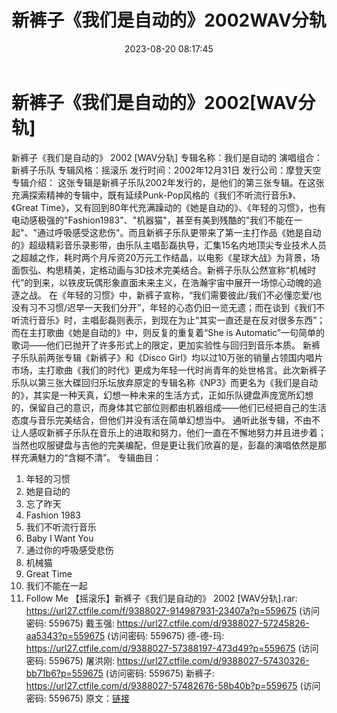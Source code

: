 ﻿---
title: 新裤子《我们是自动的》2002WAV分轨
date: 2023-08-20 08:17:45
categories: WAV车载音乐、镜像
tags: 华语中文
---
# 新裤子《我们是自动的》2002[WAV分轨]

新裤子《我们是自动的》 2002 [WAV分轨]
专辑名称：我们是自动的
演唱组合：新裤子乐队
专辑风格：摇滚乐
发行时间：2002年12月31日
发行公司：摩登天空
专辑介绍：
这张专辑是新裤子乐队2002年发行的，是他们的第三张专辑。在这张充满探索精神的专辑中，既有延续Punk-Pop风格的《我们不听流行音乐》、《Great
Time》，又有回到80年代充满躁动的《她是自动的》、《年轻的习惯》，也有电动感极强的"Fashion1983"、"机器猫"，甚至有美到残酷的"我们不能在一起"、"通过呼吸感受这悲伤"。而且新裤子乐队更带来了第一主打作品《她是自动的》超级精彩音乐录影带，由乐队主唱彭磊执导，汇集15名内地顶尖专业技术人员之超越之作，耗时两个月斥资20万元工作结晶，以电影《星球大战》为背景，场面恢弘、构思精美，定格动画与3D技术完美结合。新裤子乐队公然宣称“机械时代”的到来，以铁皮玩偶形象直面未来主义，在浩瀚宇宙中展开一场惊心动魄的追逐之战。
在《年轻的习惯》中，新裤子宣称，“我们需要彼此/我们不必懂恋爱/也没有习不习惯/迟早一天我们分开”，年轻的心态仍旧一览无遗；而在谈到《我们不听流行音乐》时，主唱彭磊则表示，到现在为止“其实一直还是在反对很多东西”；而在主打歌曲《她是自动的》中，则反复的重复着“She
is Automatic”一句简单的歌词——他们已抛开了许多形式上的限定，更加实验性与回归到音乐本质。
新裤子乐队前两张专辑《新裤子》和《Disco
Girl》均以过10万张的销量占领国内唱片市场，主打歌曲《我们的时代》更成为年轻一代时尚青年的处世格言。此次新裤子乐队以第三张大碟回归乐坛放弃原定的专辑名称《NP3》而更名为《我们是自动的》，其实是一种天真，幻想一种未来的生活方式，正如乐队键盘声庞宽所幻想的，保留自己的意识，而身体其它部位则都由机器组成——他们已经把自己的生活态度与音乐完美结合，但他们并没有活在简单幻想当中。
通听此张专辑，不由不让人感叹新裤子乐队在音乐上的进取和努力，他们一直在不懈地努力并且进步着；当然也叹服键盘与吉他的完美编配，但是更让我们欣喜的是，彭磊的演唱依然是那样充满魅力的“含糊不清”。
专辑曲目：
01. 年轻的习惯
02. 她是自动的
03. 忘了昨天
04. Fashion 1983
05. 我们不听流行音乐
06. Baby I Want You
07. 通过你的呼吸感受悲伤
08. 机械猫
09. Great Time
10. 我们不能在一起
11. Follow Me
【摇滚乐】新裤子《我们是自动的》 2002 [WAV分轨].rar: https://url27.ctfile.com/f/9388027-914987931-23407a?p=559675
(访问密码: 559675)
戴玉强: https://url27.ctfile.com/d/9388027-57245826-aa5343?p=559675
(访问密码: 559675)
德-德-玛: https://url27.ctfile.com/d/9388027-57388197-473d49?p=559675
(访问密码: 559675)
屠洪刚: https://url27.ctfile.com/d/9388027-57430326-bb71b6?p=559675
(访问密码: 559675)
新裤子: https://url27.ctfile.com/d/9388027-57482676-58b40b?p=559675
(访问密码: 559675)
原文：[链接](https://blog.sina.com.cn/s/blog_1647c7e760103136w.html)
